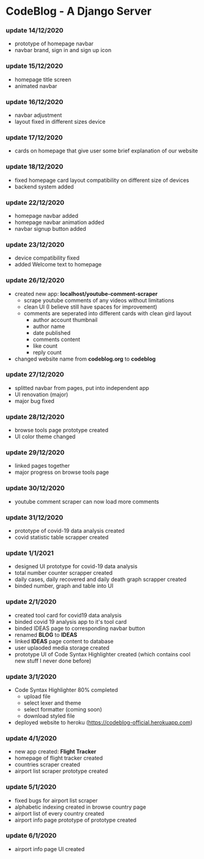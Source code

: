 # CodeBlog - A Django Server

### update 14/12/2020
- prototype of homepage navbar
- navbar brand, sign in and sign up icon

### update 15/12/2020
- homepage title screen
- animated navbar

### update 16/12/2020
- navbar adjustment
- layout fixed in different sizes device

### update 17/12/2020
- cards on homepage that give user some brief explanation of our website

### update 18/12/2020
- fixed homepage card layout compatibility on different size of devices
- backend system added

### update 22/12/2020
- homepage navbar added
- homepage navbar animation added
- navbar signup button added

### update 23/12/2020
- device compatibility fixed
- added Welcome text to homepage

### update 26/12/2020
- created new app: **localhost/youtube-comment-scraper**
  - scrape youtube comments of any videos without limitations
  - clean UI (I believe still have spaces for improvement)
  - comments are seperated into different cards with clean gird layout
    - author account thumbnail
    - author name
    - date published
    - comments content
    - like count
    - reply count
- changed website name from **codeblog.org** to **codeblog**

### update 27/12/2020
- splitted navbar from pages, put into independent app
- UI renovation (major)
- major bug fixed

### update 28/12/2020
- browse tools page prototype created
- UI color theme changed

### update 29/12/2020
- linked pages together
- major progress on browse tools page

### update 30/12/2020
- youtube comment scraper can now load more comments

### update 31/12/2020
- prototype of covid-19 data analysis created
- covid statistic table scrapper created

### update 1/1/2021
- designed UI prototype for covid-19 data analysis
- total number counter scrapper created
- daily cases, daily recovered and daily death graph scrapper created
- binded number, graph and table into UI

### update 2/1/2020
- created tool card for covid19 data analysis
- binded covid 19 analysis app to it's tool card
- binded IDEAS page to corresponding navbar button
- renamed **BLOG** to **IDEAS**
- linked **IDEAS** page content to database
- user uplaoded media storage created
- prototype UI of Code Syntax Highlighter created (which contains cool new stuff I never done before)

### update 3/1/2020
- Code Syntax Highlighter 80% completed
  - upload file
  - select lexer and theme
  - select formatter (coming soon)
  - download styled file
- deployed website to heroku (https://codeblog-official.herokuapp.com)

### update 4/1/2020
- new app created: **Flight Tracker**
- homepage of flight tracker created
- countries scraper created
- airport list scraper prototype created

### update 5/1/2020
- fixed bugs for airport list scraper
- alphabetic indexing created in browse country page
- airport list of every country created
- airport info page prototype of prototype created

### update 6/1/2020
- airport info page UI created
